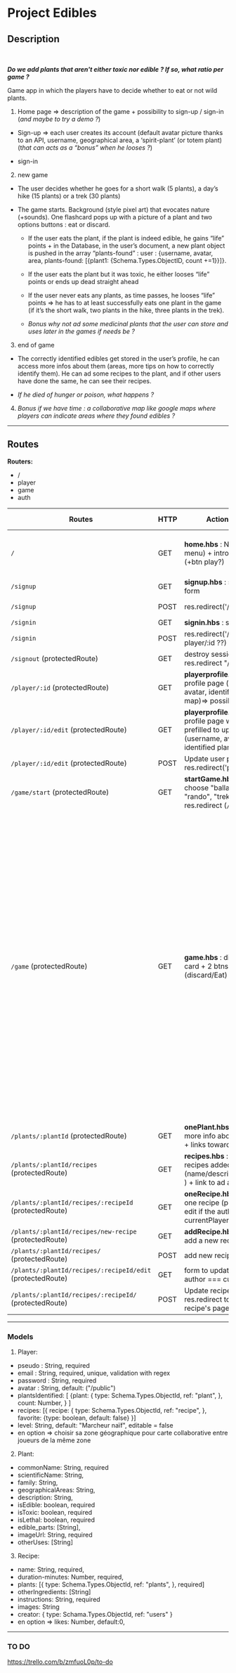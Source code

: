# Project Edibles

## Description

<br/>

_**Do we add plants that aren't either toxic nor edible ? If so, what ratio per game ?**_

Game app in which the players have to decide whether to eat or not wild plants.

1. Home page ⇒ description of the game + possibility to sign-up / sign-in (_and maybe to try a demo ?_)

- Sign-up ⇒ each user creates its account (default avatar picture thanks to an API, username, geographical area, a ‘spirit-plant’ (or totem plant) (t*hat can acts as a “bonus” when he looses ?*)

- sign-in

2. new game

- The user decides whether he goes for a short walk (5 plants), a day’s hike (15 plants) or a trek (30 plants)

- The game starts. Background (style pixel art) that evocates nature (+sounds). One flashcard pops up with a picture of a plant and two options buttons : eat or discard.

  - If the user eats the plant, if the plant is indeed edible, he gains “life” points + in the Database, in the user’s document, a new plant object is pushed in the array “plants-found” : user : {username, avatar, area, plants-found: [{plant1: {Schema.Types.ObjectID, count +=1}}]}.

  - If the user eats the plant but it was toxic, he either looses “life” points or ends up dead straight ahead

  - If the user never eats any plants, as time passes, he looses “life” points ⇒ he has to at least successfully eats one plant in the game (if it’s the short walk, two plants in the hike, three plants in the trek).

  - _Bonus why not ad some medicinal plants that the user can store and uses later in the games if needs be ?_

3. end of game

- The correctly identified edibles get stored in the user’s profile, he can access more infos about them (areas, more tips on how to correctly identify them). He can ad some recipes to the plant, and if other users have done the same, he can see their recipes.

- _If he died of hunger or poison, what happens ?_

4. _Bonus if we have time : a collaborative map like google maps where players can indicate areas where they found edibles ?_

---

## Routes

**Routers:**

- /
- player
- game
- auth

| Routes                                                     | HTTP | Action/View                                                                                                          | Client-side scripts                                                                                                                                                                                                                                                                                                                                                                                                                                                                                                                                                           | CSS                                                         |
| ---------------------------------------------------------- | ---- | -------------------------------------------------------------------------------------------------------------------- | ----------------------------------------------------------------------------------------------------------------------------------------------------------------------------------------------------------------------------------------------------------------------------------------------------------------------------------------------------------------------------------------------------------------------------------------------------------------------------------------------------------------------------------------------------------------------------- | ----------------------------------------------------------- |
| `/`                                                        | GET  | **home.hbs** : Nav (burger menu) + intro message (+btn play?)                                                        |                                                                                                                                                                                                                                                                                                                                                                                                                                                                                                                                                                               | grid qui permet d'afficher/faire disparaître le burger menu |
| `/signup `                                                 | GET  | **signup.hbs** : sign-up form                                                                                        |                                                                                                                                                                                                                                                                                                                                                                                                                                                                                                                                                                               |                                                             |
| `/signup `                                                 | POST | res.redirect('/:userId')                                                                                             | api call for avatar picture ?                                                                                                                                                                                                                                                                                                                                                                                                                                                                                                                                                 |                                                             |
| `/signin`                                                  | GET  | **signin.hbs** : sign-in form                                                                                        |                                                                                                                                                                                                                                                                                                                                                                                                                                                                                                                                                                               |
| `/signin`                                                  | POST | res.redirect('/game' ou player/:id ??)                                                                               |                                                                                                                                                                                                                                                                                                                                                                                                                                                                                                                                                                               |
| `/signout` (protectedRoute)                                | GET  | destroy session + res.redirect "/"                                                                                   |                                                                                                                                                                                                                                                                                                                                                                                                                                                                                                                                                                               |
| `/player/:id` (protectedRoute)                             | GET  | **playerprofile.hbs** : User profile page (username, avatar, identified plants, map)=> possibility to edit           | API request to display map                                                                                                                                                                                                                                                                                                                                                                                                                                                                                                                                                    |
| `/player/:id/edit` (protectedRoute)                        | GET  | **playerprofile.hbs** : User profile page with fields prefilled to update (username, avatar, identified plants, map) | API request to display map                                                                                                                                                                                                                                                                                                                                                                                                                                                                                                                                                    |
| `/player/:id/edit` (protectedRoute)                        | POST | Update user profile + res.redirect('player/:id')                                                                     |                                                                                                                                                                                                                                                                                                                                                                                                                                                                                                                                                                               |
| `/game/start` (protectedRoute)                             | GET  | **startGame.hbs** : 3 btns to choose "ballade", "rando", "trek" => res.redirect (`/game`)                            |                                                                                                                                                                                                                                                                                                                                                                                                                                                                                                                                                                               |
| `/game` (protectedRoute)                                   | GET  | **game.hbs** : display flash card + 2 btns (discard/Eat)                                                             | Depending on the mode (rando, ballade ou trek), create an array CardsToPlay, randomly push X cards inside. Pop the first item on the list ==> currentCard . Use Axios to check in the DB if plant is edible/toxic. Variable "points" that changes based on that. Variable hasEaten increment by one each time the player eat an edible plant. If points === 0 OR currentCard.length === 0 => end of game. If points === 0 OR hasEaten too low => loose. Else win. Use Axios.post to increment the correctly identified plants in the DB. Redirect player towards profile page |
| `/plants/:plantId` (protectedRoute)                        | GET  | **onePlant.hbs** : display more info about one plant + links towards recipes                                         |                                                                                                                                                                                                                                                                                                                                                                                                                                                                                                                                                                               |
| `/plants/:plantId/recipes` (protectedRoute)                | GET  | **recipes.hbs** : list of recipes added by players (name/description/picture ) + link to ad a new recipe             |                                                                                                                                                                                                                                                                                                                                                                                                                                                                                                                                                                               |
| `/plants/:plantId/recipes/:recipeId` (protectedRoute)      | GET  | **oneRecipe.hbs** : detail of one recipe (possibility to edit if the author = currentPlayer)                         |
| `/plants/:plantId/recipes/new-recipe` (protectedRoute)     | GET  | **addRecipe.hbs** : form to add a new recipe                                                                         |                                                                                                                                                                                                                                                                                                                                                                                                                                                                                                                                                                               |
| `/plants/:plantId/recipes/` (protectedRoute)               | POST | add new recipe in DB                                                                                                 |                                                                                                                                                                                                                                                                                                                                                                                                                                                                                                                                                                               |
| `/plants/:plantId/recipes/:recipeId/edit` (protectedRoute) | GET  | form to update recipe if author === currentUser                                                                      |                                                                                                                                                                                                                                                                                                                                                                                                                                                                                                                                                                               |
| `/plants/:plantId/recipes/:recipeId/` (protectedRoute)     | POST | Update recipe in DB + res.redirect towards recipe's page                                                             |                                                                                                                                                                                                                                                                                                                                                                                                                                                                                                                                                                               |

---

### Models

1. Player:

- pseudo : String, required
- email : String, required, unique, validation with regex
- password : String, required
- avatar : String, default: ("/public")
- plantsIdentified: [
  {plant:
  {
  type: Schema.Types.ObjectId,
  ref: "plant",
  },
  count: Number,
  }
  ]
- recipes: [{
  recipe: {
  type: Schema.Types.ObjectId,
  ref: "recipe",
  }, favorite:
  {type: boolean,
  default: false}
  }]
- level: String, default: "Marcheur naïf", editable = false
- en option => choisir sa zone géographique pour carte collaborative entre joueurs de la même zone

2. Plant:

- commonName: String, required
- scientificName: String,
- family: String,
- geographicalAreas: String,
- description: String,
- isEdible: boolean, required
- isToxic: boolean, required
- isLethal: boolean, required
- edible_parts: [String],
- imageUrl: String, required
- otherUses: [String]

3. Recipe:

- name: String, required,
- duration-minutes: Number, required,
- plants: [{
  type: Schema.Types.ObjectId,
  ref: "plants",
  }, required]
- otherIngredients: [String]
- instructions: String, required
- images: String
- creator: {
  type: Schama.Types.ObjectId,
  ref: "users"
  }
- en option => likes: Number, default:0,

---

### TO DO

https://trello.com/b/zmfuoL0p/to-do
